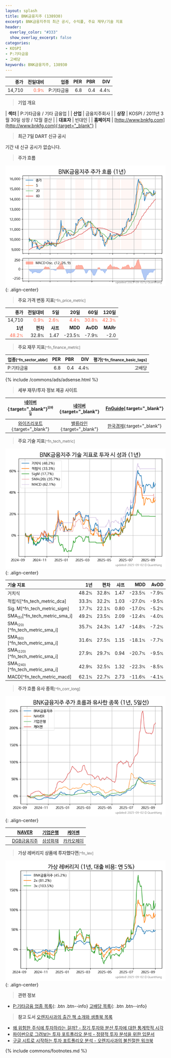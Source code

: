 ```yaml
---
layout: splash
title: BNK금융지주 (138930)
excerpt: BNK금융지주의 최근 공시, 수익률, 주요 재무/기술 지표
header:
  overlay_color: "#333"
  show_overlay_excerpt: false
categories:
- KOSPI
- P:기타금융
- 고배당
keywords: BNK금융지주, 138930
---
```


| **종가** | **전일대비** | **업종** | **PER** | **PBR** | **DIV** |
| -------: | -----------: | -------: | ------: | ------: | ------: |
| 14,710 | <span style="color: tomato">0.9<small>%</small></span> | P:기타금융 | 6.8 | 0.4 | 4.4<small>%</small> |

<!-- more -->


> **기업 개요**<a id="company"></a>

| <span style="white-space:nowrap;">**섹터**</span> | P:기타금융 / 기타 금융업 |
| <span style="white-space:nowrap;">**산업**</span> | 금융지주회사 |
| <span style="white-space:nowrap;">**상장**</span> | KOSPI / 2011년 3월 30일 상장 / 12월 결산 |
| <span style="white-space:nowrap;">**대표자**</span> | 빈대인 |
| <span style="white-space:nowrap;">**홈페이지**</span> | [http://www.bnkfg.com](http://www.bnkfg.com){:target="_blank"} |


> **최근 7일 DART 신규 공시**<a id="dart"></a>

기간 내 신규 공시가 없습니다.


> **주가 흐름**<a id="price"></a>

![138930](/stock/images/138930.png){: .align-center}


> **주요 가격 변동 지표**<small>[^fn_price_metric]</small>

| **종가** | **전일대비** | **5일** | **20일** | **60일** | **120일** |
| -------: | -----------: | ------: | -------: | -------: | --------: |
| 14,710 | <span style="color: tomato">0.9<small>%</small></span> | <span style="color: tomato">2.6<small>%</small></span> | <span style="color: tomato">4.4<small>%</small></span> | <span style="color: tomato">30.8<small>%</small></span> | <span style="color: tomato">42.3<small>%</small></span> |
| **1년** | **편차** | **샤프** | **MDD** | **AvDD** | **MARr** |
| <span style="color: tomato">48.2<small>%</small></span> | 32.8<small>%</small> | 1.47 | -23.5<small>%</small> | -7.9<small>%</small> | -2.0 |


> **주요 재무 지표**<small>[^fn_finance_metric]</small>

| **업종**<small>[^fn_sector_abbr]</small> | **PER** | **PBR** | **DIV** | **평가**<small>[^fn_finance_basic_tags]</small> |
| :--------------------------------------- | ------: | ------: | ------: | ----------------------------------------------: |
| P:기타금융 | 6.8 | 0.4 | 4.4<small>%</small> | 고배당 |



{% include /commons/ads/adsense.html %}

> **세부 재무/투자 정보 제공 사이트**

| [네이버](https://m.stock.naver.com/domestic/stock/138930/finance/summary){:target="_blank"}<sup><small>모바일</small></sup> | [네이버](https://finance.naver.com/item/coinfo.naver?code=138930){:target="_blank"} | [FnGuide](https://comp.fnguide.com/SVO2/ASP/SVD_Invest.asp?gicode=A138930&MenuYn=Y){:target="_blank"} |
| :---: | :---: | :---: |
| [와이즈리포트](https://comp.wisereport.co.kr/company/c1040001.aspx?cmp_cd=138930){:target="_blank"} | [밸류라인](https://www.valueline.co.kr/finance/summary/138930){:target="_blank"} | [한국경제](https://markets.hankyung.com/stock/138930/financial-summary){:target="_blank"} |


> **주요 기술 지표**<small>[^fn_tech_metric]</small>


![138930](/stock/images/138930_tech.png){: .align-center}

| **기술 지표** | **1년** | **편차** | **샤프** | **MDD** | **AvDD** |
| :------------ | ------: | -----------: | -------: | ------: | -------: |
| 거치식 | 48.2<small>%</small> | 32.8<small>%</small> | 1.47 | -23.5<small>%</small> | -7.9<small>%</small> |
| 적립식[^fn_tech_metric_dca] | 33.3<small>%</small> | 32.2<small>%</small> | 1.03 | -27.0<small>%</small> | -9.5<small>%</small> |
| Sig. M[^fn_tech_metric_sigm] | 17.7<small>%</small> | 22.1<small>%</small> | 0.80 | -17.0<small>%</small> | -5.2<small>%</small> |
| SMA<small><sub>(5)</sub></small>[^fn_tech_metric_sma_i] | 49.2<small>%</small> | 23.5<small>%</small> | 2.09 | -12.4<small>%</small> | -4.0<small>%</small> |
| SMA<small><sub>(20)</sub></small>[^fn_tech_metric_sma_i] | 35.7<small>%</small> | 24.3<small>%</small> | 1.47 | -14.8<small>%</small> | -7.2<small>%</small> |
| SMA<small><sub>(60)</sub></small>[^fn_tech_metric_sma_i] | 31.6<small>%</small> | 27.5<small>%</small> | 1.15 | -18.1<small>%</small> | -7.7<small>%</small> |
| SMA<small><sub>(120)</sub></small>[^fn_tech_metric_sma_i] | 27.9<small>%</small> | 29.7<small>%</small> | 0.94 | -20.7<small>%</small> | -9.5<small>%</small> |
| SMA<small><sub>(240)</sub></small>[^fn_tech_metric_sma_i] | 42.9<small>%</small> | 32.5<small>%</small> | 1.32 | -22.3<small>%</small> | -8.5<small>%</small> |
| MACD[^fn_tech_metric_macd] | 62.1<small>%</small> | 22.7<small>%</small> | 2.73 | -11.6<small>%</small> | -4.1<small>%</small> |


> **주가 흐름 유사 종목**<a id="corr"></a><small>[^fn_corr_long]</small>

![138930](/stock/images/138930_corr.png){: .align-center}

|       | [NAVER](/035420/) | [기업은행](/024110/) | [케어젠](/214370/) |
| :---: | :------------------------------------: | :------------------------------------: | :------------------------------------: |
|       | [DGB금융지주](/139130/) | [삼성화재](/000810/) | [카카오페이](/377300/) |


> **가상 레버리지 상품에 투자했다면**<a id="2x"></a><small>[^fn_lev]</small>

![138930](/stock/images/138930_2x.png){: .align-center}


> **관련 정보**

- [P:기타금융 업종 목록](/stats/sector/kospi_업종_기타금융_종목/){: .btn .btn--info} [고배당 목록](/fn/fn_high_div/){: .btn .btn--info}

> **참고 도서** [오렌지사과의 출간 책 소개와 샘플북 목록](https://kongdori.tistory.com/691)

- [왜 위험한 주식에 투자하라는 걸까? - 장기 투자와 분산 투자에 대한 통계학적 시각](https://kongdori.tistory.com/421)
- [파이썬으로 그려보는 투자 포트폴리오 분석  - 정량적 투자 분석을 위한 입문서](https://kongdori.tistory.com/643)
- [구글 시트로 시작하는 투자 포트폴리오 분석 - 오렌지사과의 불친절한 워크북](https://kongdori.tistory.com/449)


{% include commons/footnotes.md %}